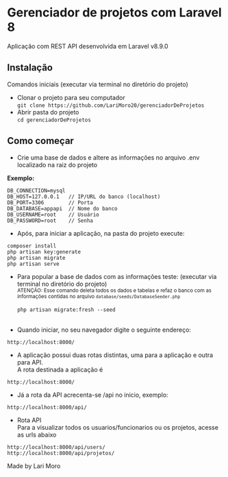 # Gerenciador de projetos com Laravel 8
Aplicação com REST API desenvolvida em Laravel v8.9.0


## Instalação
 Comandos iniciais (executar via terminal no diretório do projeto)<br>

- Clonar o projeto para seu computador<br>```
git clone https://github.com/LariMoro20/gerenciadorDeProjetos ```<br>
- Abrir pasta do projeto<br>
``` cd gerenciadorDeProjetos ```

## Como começar

- Crie uma base de dados e altere as informações no arquivo .env localizado na raiz do projeto

**Exemplo:**<br>
```
DB_CONNECTION=mysql
DB_HOST=127.0.0.1   // IP/URL do banco (localhost)
DB_PORT=3306        // Porta
DB_DATABASE=appapi  // Nome do banco
DB_USERNAME=root    // Usuário
DB_PASSWORD=root    // Senha
```
- Após, para iniciar a aplicação, na pasta do projeto execute:<br>
```
composer install
php artisan key:generate
php artisan migrate
php artisan serve
```
- Para popular a base de dados com as informações teste: (executar via terminal no diretório do projeto)<br>
<small>ATENÇÃO: Esse comando deleta todos os dados e tabelas e refaz o banco com as informações contidas no arquivo ```database/seeds/DatabaseSeeder.php```</small><br><br>
```php artisan migrate:fresh --seed```<br><br>


- Quando iniciar, no seu navegador digite o seguinte endereço:<br>
```
http://localhost:8000/
```
- A aplicação possui duas rotas distintas, uma para a aplicação e outra para API.<br>
A rota destinada a aplicação é <br>
``` 
http://localhost:8000/ 
```

- Já a rota da API acrecenta-se /api no inicio, exemplo: <br>
``` 
http://localhost:8000/api/ 
```

- Rota API <br>
Para a visualizar todos os usuarios/funcionarios ou os projetos, acesse as urls abaixo<br>
``` 
http://localhost:8000/api/users/
http://localhost:8000/api/projetos/

```

Made by Lari Moro
